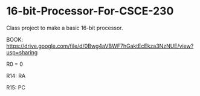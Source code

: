 # 16-bit-Processor-For-CSCE-230
Class project to make a basic 16-bit processor.

BOOK: https://drive.google.com/file/d/0Bwg4aVBWF7hGaktEcEkza3NzNUE/view?usp=sharing


R0 = 0

R14: RA

R15: PC
